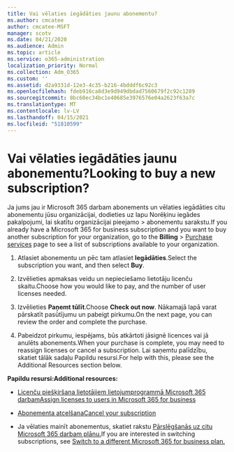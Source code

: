 ```yaml
---
title: Vai vēlaties iegādāties jaunu abonementu?
ms.author: cmcatee
author: cmcatee-MSFT
manager: scotv
ms.date: 04/21/2020
ms.audience: Admin
ms.topic: article
ms.service: o365-administration
localization_priority: Normal
ms.collection: Adm_O365
ms.custom: ''
ms.assetid: d2a9331d-12e3-4c35-b216-4bdddf6c92c3
ms.openlocfilehash: fdeb916ca8d3e9d949dbdad7560679f2c92c1289
ms.sourcegitcommit: 8bc60ec34bc1e40685e3976576e04a2623f63a7c
ms.translationtype: MT
ms.contentlocale: lv-LV
ms.lasthandoff: 04/15/2021
ms.locfileid: "51810599"
---
```

# <a name="looking-to-buy-a-new-subscription"></a><span data-ttu-id="7afd0-102">Vai vēlaties iegādāties jaunu abonementu?</span><span class="sxs-lookup"><span data-stu-id="7afd0-102">Looking to buy a new subscription?</span></span>

<span data-ttu-id="7afd0-103">Ja jums jau ir Microsoft 365 darbam abonements un vēlaties iegādāties citu  abonementu jūsu organizācijai, dodieties uz lapu Norēķinu iegādes pakalpojumi, lai skatītu organizācijai pieejamo \> [](https://go.microsoft.com/fwlink/p/?linkid=868433) abonementu sarakstu.</span><span class="sxs-lookup"><span data-stu-id="7afd0-103">If you already have a Microsoft 365 for business subscription and you want to buy another subscription for your organization, go to the **Billing** \> [Purchase services](https://go.microsoft.com/fwlink/p/?linkid=868433) page to see a list of subscriptions available to your organization.</span></span>
 
1. <span data-ttu-id="7afd0-104">Atlasiet abonementu un pēc tam atlasiet **Iegādāties**.</span><span class="sxs-lookup"><span data-stu-id="7afd0-104">Select the subscription you want, and then select **Buy**.</span></span>

2. <span data-ttu-id="7afd0-105">Izvēlieties apmaksas veidu un nepieciešamo lietotāju licenču skaitu.</span><span class="sxs-lookup"><span data-stu-id="7afd0-105">Choose how you would like to pay, and the number of user licenses needed.</span></span>

3. <span data-ttu-id="7afd0-106">Izvēlieties **Paņemt tūlīt**.</span><span class="sxs-lookup"><span data-stu-id="7afd0-106">Choose **Check out now**.</span></span> <span data-ttu-id="7afd0-107">Nākamajā lapā varat pārskatīt pasūtījumu un pabeigt pirkumu.</span><span class="sxs-lookup"><span data-stu-id="7afd0-107">On the next page, you can review the order and complete the purchase.</span></span>

4. <span data-ttu-id="7afd0-108">Pabeidzot pirkumu, iespējams, būs atkārtoti jāsignē licences vai jā anulēts abonements.</span><span class="sxs-lookup"><span data-stu-id="7afd0-108">When your purchase is complete, you may need to reassign licenses or cancel a subscription.</span></span> <span data-ttu-id="7afd0-109">Lai saņemtu palīdzību, skatiet tālāk sadaļu Papildu resursi.</span><span class="sxs-lookup"><span data-stu-id="7afd0-109">For help with this, please see the Additional Resources section below.</span></span>

 <span data-ttu-id="7afd0-110">**Papildu resursi:**</span><span class="sxs-lookup"><span data-stu-id="7afd0-110">**Additional resources:**</span></span>
  
- [<span data-ttu-id="7afd0-111">Licenču piešķiršana lietotājiem lietojumprogrammā Microsoft 365 darbam</span><span class="sxs-lookup"><span data-stu-id="7afd0-111">Assign licenses to users in Microsoft 365 for business</span></span>](https://docs.microsoft.com/microsoft-365/admin/add-users/add-users)
    
- [<span data-ttu-id="7afd0-112">Abonementa atcelšana</span><span class="sxs-lookup"><span data-stu-id="7afd0-112">Cancel your subscription</span></span>](https://docs.microsoft.com/microsoft-365/commerce/subscriptions/cancel-your-subscription)
    
- <span data-ttu-id="7afd0-113">Ja vēlaties mainīt abonementus, skatiet rakstu [Pārslēgšanās uz citu Microsoft 365 darbam plānu.](https://docs.microsoft.com/microsoft-365/commerce/subscriptions/switch-to-a-different-plan)</span><span class="sxs-lookup"><span data-stu-id="7afd0-113">If you are interested in switching subscriptions, see [Switch to a different Microsoft 365 for business plan.](https://docs.microsoft.com/microsoft-365/commerce/subscriptions/switch-to-a-different-plan)</span></span>